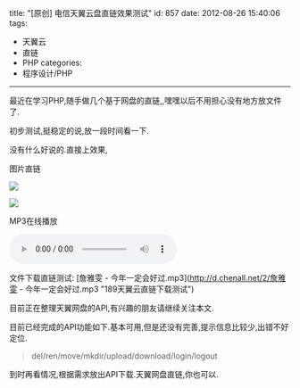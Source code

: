 title: "[原创] 电信天翼云盘直链效果测试"
id: 857
date: 2012-08-26 15:40:06
tags: 
- 天翼云
- 直链
- PHP
categories: 
- 程序设计/PHP
---

最近在学习PHP,随手做几个基于网盘的直链,,嘿嘿以后不用担心没有地方放文件了.

初步测试,挺稳定的说,放一段时间看一下.

没有什么好说的.直接上效果,

图片直链

[![](http://d.chenall.net/2/9lightning9.jpg)](http://d.chenall.net/2/9lightning9.jpg)

[![](http://d.chenall.net/2/8lightning8.jpg)](http://d.chenall.net/2/8lightning8.jpg)

MP3在线播放

<audio controls="controls" loop="loop" src="http://d.chenall.net/2/詹雅雯 - 今年一定会好过.mp3">你的浏览器不给力呀，要支持html5的才行喔。建议试试chrome。</audio>

文件下载直链测试: [詹雅雯 - 今年一定会好过.mp3](http://d.chenall.net/2/詹雅雯 - 今年一定会好过.mp3 "189天翼云直链下载测试")

目前正在整理天翼网盘的API,有兴趣的朋友请继续关注本文.

目前已经完成的API功能如下.基本可用,但是还没有完善,提示信息比较少,出错不好定位.
>del/ren/move/mkdir/upload/download/login/logout

到时再看情况,根据需求放出API下载.天翼网盘直链,你也可以.
